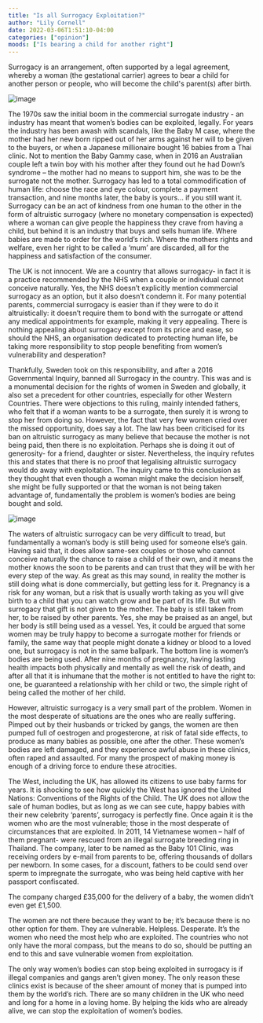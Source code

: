 ```yaml
---
title: "Is all Surrogacy Exploitation?"
author: "Lily Cornell"
date: 2022-03-06T1:51:10-04:00
categories: ["opinion"]
moods: ["Is bearing a child for another right"]
---
```

Surrogacy is an arrangement, often supported by a legal agreement, whereby a woman (the gestational carrier) agrees to bear a child for another person or people, who will become the child's parent(s) after birth.

![image](../img/article/is-all-surrogacy-exploitation/2.jpg)

The 1970s saw the initial boom in the commercial surrogate industry - an industry has meant that women’s bodies can be exploited, legally. For years the industry has been awash with scandals, like the Baby M case, where the mother had her new born ripped out of her arms against her will to be given to the buyers, or when a Japanese millionaire bought 16 babies from a Thai clinic. Not to mention the Baby Gammy case, when in 2016 an Australian couple left a twin boy with his mother after they found out he had Down’s syndrome – the mother had no means to support him, she was to be the surrogate not the mother. Surrogacy has led to a total commodification of human life: choose the race and eye colour, complete a payment transaction, and nine months later, the baby is yours… if you still want it. Surrogacy can be an act of kindness from one human to the other in the form of altruistic surrogacy (where no monetary compensation is expected) where a woman can give people the happiness they crave from having a child, but behind it is an industry that buys and sells human life. Where babies are made to order for the world’s rich. Where the mothers rights and welfare, even her right to be called a ‘mum’ are discarded, all for the happiness and satisfaction of the consumer. 

The UK is not innocent. We are a country that allows surrogacy- in fact it is a practice recommended by the NHS when a couple or individual cannot conceive naturally. Yes, the NHS doesn’t explicitly mention commercial surrogacy as an option, but it also doesn’t condemn it. For many potential parents, commercial surrogacy is easier than if they were to do it altruistically: it doesn’t require them to bond with the surrogate or attend any medical appointments for example, making it very appealing. There is nothing appealing about surrogacy except from its price and ease, so should the NHS, an organisation dedicated to protecting human life, be taking more responsibility to stop people benefiting from women’s vulnerability and desperation?  

Thankfully, Sweden took on this responsibility, and after a 2016 Governmental Inquiry, banned all Surrogacy in the country. This was and is a monumental decision for the rights of women in Sweden and globally, it also set a precedent for other countries, especially for other Western Countries. There were objections to this ruling, mainly intended fathers, who felt that if a woman wants to be a surrogate, then surely it is wrong to stop her from doing so. However, the fact that very few women cried over the missed opportunity, does say a lot. The law has been criticised for its ban on altruistic surrogacy as many believe that because the mother is not being paid, then there is no exploitation. Perhaps she is doing it out of generosity- for a friend, daughter or sister. Nevertheless, the inquiry refutes this and states that there is no proof that legalising altruistic surrogacy would do away with exploitation. The inquiry came to this conclusion as they thought that even though a woman might make the decision herself, she might be fully supported or that the woman is not being taken advantage of, fundamentally the problem is women’s bodies are being bought and sold.

![image](../img/article/is-all-surrogacy-exploitation/1.png)

The waters of altruistic surrogacy can be very difficult to tread, but fundamentally a woman’s body is still being used for someone else’s gain. Having said that, it does allow same-sex couples or those who cannot conceive naturally the chance to raise a child of their own, and it means the mother knows the soon to be parents and can trust that they will be with her every step of the way. As great as this may sound, in reality the mother is still doing what is done commercially, but getting less for it. Pregnancy is a risk for any woman, but a risk that is usually worth taking as you will give birth to a child that you can watch grow and be part of its life. But with surrogacy that gift is not given to the mother.  The baby is still taken from her, to be raised by other parents. Yes, she may be praised as an angel, but her body is still being used as a vessel.  Yes, it could be argued that some women may be truly happy to become a surrogate mother for friends or family, the same way that people might donate a kidney or blood to a loved one, but surrogacy is not in the same ballpark. The bottom line is women’s bodies are being used. After nine months of pregnancy, having lasting health impacts both physically and mentally as well the risk of death, and after all that it is inhumane that the mother is not entitled to have the right to: one, be guaranteed a relationship with her child or two, the simple right of being called the mother of her child.  

However, altruistic surrogacy is a very small part of the problem. Women in the most desperate of situations are the ones who are really suffering. Pimped out by their husbands or tricked by gangs, the women are then pumped full of oestrogen and progesterone, at risk of fatal side effects, to produce as many babies as possible, one after the other.  These women’s bodies are left damaged, and they experience awful abuse in these clinics, often raped and assaulted. For many the prospect of making money is enough of a driving force to endure these atrocities. 

 The West, including the UK, has allowed its citizens to use baby farms for years. It is shocking to see how quickly the West has ignored the United Nations: Conventions of the Rights of the Child. The UK does not allow the sale of human bodies, but as long as we can see cute, happy babies with their new celebrity ‘parents’, surrogacy is perfectly fine. Once again it is the women who are the most vulnerable; those in the most desperate of circumstances that are exploited. In 2011, 14 Vietnamese women – half of them pregnant- were rescued from an illegal surrogate breeding ring in Thailand. The company, later to be named as the Baby 101 Clinic, was receiving orders by e-mail from parents to be, offering thousands of dollars per newborn. In some cases, for a discount, fathers to be could send over sperm to impregnate the surrogate, who was being held captive with her passport confiscated.  

The company charged £35,000 for the delivery of a baby, the women didn’t even get £1,500.  

The women are not there because they want to be; it’s because there is no other option for them. They are vulnerable. Helpless. Desperate. It’s the women who need the most help who are exploited. The countries who not only have the moral compass, but the means to do so, should be putting an end to this and save vulnerable women from exploitation.  

The only way women’s bodies can stop being exploited in surrogacy is if illegal companies and gangs aren’t given money. The only reason these clinics exist is because of the sheer amount of money that is pumped into them by the world’s rich. There are so many children in the UK who need and long for a home in a loving home. By helping the kids who are already alive, we can stop the exploitation of women’s bodies. 